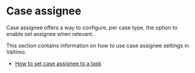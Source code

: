 # Case assignee

Case assignee offers a way to configure, per case type, the option to enable set assignee when relevant.

This section contains information on how to use case assignee settings in Valtimo.

* [How to set case assignee to a task](set-case-assignee.md)
